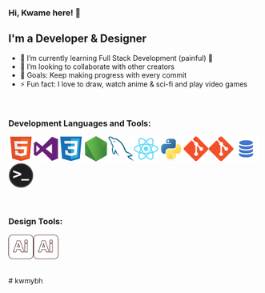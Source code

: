 ### Hi, Kwame here! 👋

## I'm a Developer & Designer

- 🌱 I’m currently learning Full Stack Development (painful) 🤣
- 👯 I’m looking to collaborate with other creators
- 🥅 Goals: Keep making progress with every commit
- ⚡ Fun fact: I love to draw, watch anime & sci-fi and play video games

<br />

### Development Languages and Tools:
<img src="https://github.com/devicons/devicon/blob/master/icons/html5/html5-original.svg" alt="HTML5" width="50" height="50"><img src="https://github.com/devicons/devicon/blob/master/icons/visualstudio/visualstudio-plain.svg" alt="visual studio logo" width="50" height="50"><img src="https://github.com/devicons/devicon/blob/master/icons/css3/css3-original.svg" alt="CSS3" width="50" height="50"><img src="https://github.com/devicons/devicon/blob/master/icons/nodejs/nodejs-original.svg" alt="Node JS" width="50" height="50"><img src="https://github.com/devicons/devicon/blob/master/icons/mysql/mysql-original.svg" alt="mysql" width="50" height="50"><img src="https://github.com/devicons/devicon/blob/master/icons/react/react-original.svg" alt="React JS" width="50" height="50"><img src="https://github.com/devicons/devicon/blob/master/icons/python/python-original.svg" alt="Python" width="50" height="50"><img src="https://github.com/devicons/devicon/blob/master/icons/git/git-original.svg" alt="Git" width="50" height="50"><img src="https://github.com/devicons/devicon/blob/master/icons/git/git-original.svg" alt="Git" width="50" height="50"><img src="https://raw.githubusercontent.com/github/explore/80688e429a7d4ef2fca1e82350fe8e3517d3494d/topics/sql/sql.png" alt="SQL" width="50" height="50"><img src="https://raw.githubusercontent.com/github/explore/80688e429a7d4ef2fca1e82350fe8e3517d3494d/topics/terminal/terminal.png" alt="terminal" width="50" height="50">

<br />

### Design Tools:
<img src="https://github.com/devicons/devicon/blob/master/icons/illustrator/illustrator-line.svg" alt="Illustrator logo" width="50" height="50"><img src="https://github.com/devicons/devicon/blob/master/icons/illustrator/illustrator-line.svg" alt="Illustrator logo" width="50" height="50">

<br />
# kwmybh
